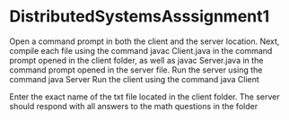 # DistributedSystemsAsssignment1

Open a command prompt in both the client and the server location. Next, compile each file using the command javac Client.java in the command prompt opened in the client folder, as well as javac Server.java in the command prompt opened in the server file. 
Run the server using the command java Server
Run the client using the command java Client

Enter the exact name of the txt file located in the client folder.
The server should respond with all answers to the math questions in the folder
